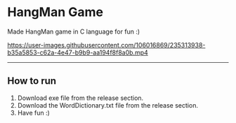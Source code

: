 # HangMan Game
Made HangMan game in C language for fun :)


https://user-images.githubusercontent.com/106016869/235313938-b35a5853-c62a-4e47-b9b9-aa194f8f8a0b.mp4


---

## How to run
1. Download exe file from the release section.
2. Download the WordDictionary.txt file from the release section.
3. Have fun :)
